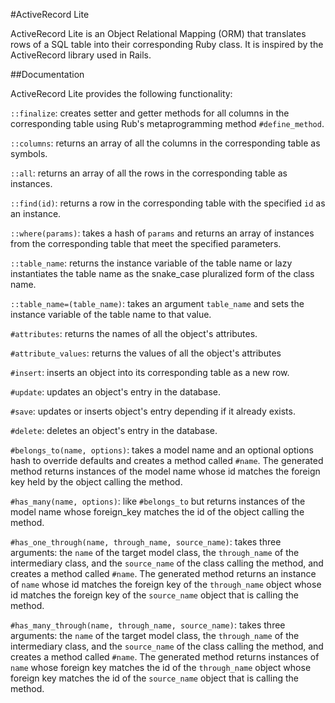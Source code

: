 #ActiveRecord Lite

ActiveRecord Lite is an Object Relational Mapping (ORM) that translates rows of a SQL table into their corresponding Ruby class. It is inspired by the ActiveRecord library used in Rails.

##Documentation

ActiveRecord Lite provides the following functionality:

`::finalize`: creates setter and getter methods for all columns in the corresponding table using Rub's metaprogramming method `#define_method`.

`::columns`: returns an array of all the columns in the corresponding table as symbols.

`::all`: returns an array of all the rows in the corresponding table as instances.

`::find(id)`: returns a row in the corresponding table with the specified `id` as an instance.

`::where(params)`: takes a hash of `params` and returns an array of instances from the corresponding table that meet the specified parameters.

`::table_name`: returns the instance variable of the table name or lazy instantiates the table name as the snake_case pluralized form of the class name.

`::table_name=(table_name)`: takes an argument `table_name` and sets the instance variable of the table name to that value.

`#attributes`: returns the names of all the object's attributes.

`#attribute_values`: returns the values of all the object's attributes

`#insert`: inserts an object into its corresponding table as a new row.

`#update`: updates an object's entry in the database.

`#save`: updates or inserts object's entry depending if it already exists.

`#delete`: deletes an object's entry in the database.

`#belongs_to(name, options)`: takes a model name and an optional options hash to override defaults and creates a method called `#name`. The generated method returns instances of the model name whose id matches the foreign key held by the object calling the method.

`#has_many(name, options)`: like `#belongs_to` but returns instances of the model name whose foreign_key matches the id of the object calling the method.

`#has_one_through(name, through_name, source_name)`: takes three arguments: the `name` of the target model class, the `through_name` of the intermediary class, and the `source_name` of the class calling the method, and creates a method called `#name`. The generated method returns an instance of `name` whose id matches the foreign key of the `through_name` object whose id matches the foreign key of the `source_name` object that is calling the method.

`#has_many_through(name, through_name, source_name)`: takes three arguments: the `name` of the target model class, the `through_name` of the intermediary class, and the `source_name` of the class calling the method, and creates a method called `#name`. The generated method returns instances of `name` whose foreign key matches the id of the `through_name` object whose foreign key matches the id of the `source_name` object that is calling the method.
